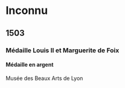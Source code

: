 # Inconnu

## 1503

### Médaille Louis II et Marguerite de Foix

#### Médaille en argent

Musée des Beaux Arts de Lyon